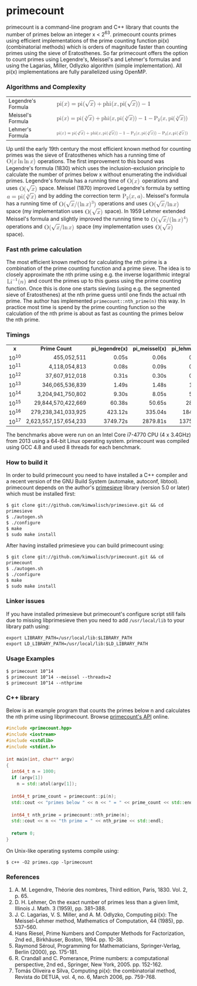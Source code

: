 primecount
==========
primecount is a command-line program and C++ library that counts the number of
primes below an integer x&nbsp;<&nbsp;2<sup>63</sup>. primecount counts primes
using efficient implementations of the prime counting function pi(x)
(combinatorial methods) which is orders of magnitude faster than counting primes
using the sieve of Eratosthenes. So far primecount offers the option to count
primes using Legendre's, Meissel's and Lehmer's formulas and using the Lagarias,
Miller, Odlyzko algorithm (simple implementation). All pi(x) implementations are
fully parallelized using OpenMP.

### Algorithms and Complexity

<table>
  <tr>
    <td>Legendre's Formula</td>
    <td><img src="images/pi_legendre.png" align="absmiddle"/></td>
  </tr>
  <tr>
    <td>Meissel's Formula</td>
    <td><img src="images/pi_meissel.png" align="absmiddle"/></td>
  </tr>
  <tr>
    <td>Lehmer's Formula</td>
    <td><img src="images/pi_lehmer.png" align="absmiddle"/></td>
  </tr>
</table>

Up until the early 19th century the most efficient known method for counting
primes was the sieve of Eratosthenes which has a running time of
<img src="images/Oxlnlnx.png" align="absmiddle"/> operations. The first
improvement to this bound was Legendre's formula (1830) which uses the
inclusion-exclusion principle to calculate the number of primes below x without
enumerating the individual primes. Legendre's formula has a running time of
<img src="images/Ox.png" align="absmiddle"/> operations and uses
<img src="images/Osqrtx.png" align="absmiddle"/> space. Meissel (1870) improved
Legendre's formula by setting
<img src="images/apisqrt3x.png" align="absmiddle"/> and by adding the correction
term <img src="images/P2xa.png" align="absmiddle"/>. Meissel's formula has a
running time of <img src="images/Omeissel.png" align="absmiddle"/> operations
and uses <img src="images/Osqrtxlnx.png" align="absmiddle"/> space (my
implementation uses <img src="images/Osqrtx.png" align="absmiddle"/> space). In
1959 Lehmer extended Meissel's formula and slightly improved the running time to
<img src="images/Olehmer.png" align="absmiddle"/> operations and
<img src="images/Osqrtxlnx.png" align="absmiddle"/> space (my implementation
uses <img src="images/Osqrtx.png" align="absmiddle"/> space).

### Fast nth prime calculation

The most efficient known method for calculating the nth prime is a combination
of the prime counting function and a prime sieve. The idea is to closely
approximate the nth prime using e.g. the inverse logarithmic integral
<img src="images/Li-1n.png" align="absmiddle"/> and count the primes up to this
guess using the prime counting function. Once this is done one starts sieving
(using e.g. the segmented sieve of Eratosthenes) at the nth prime guess until
one finds the actual nth prime. The author has implemented
```primecount::nth_prime(n)``` this way. In practice most time is spend by the
prime counting function so the calculation of the nth prime is about as fast as
counting the primes below the nth prime.

### Timings

<table>
  <tr align="center">
    <td><b>x</b></td>
    <td><b>Prime Count</b></td>
    <td><b>pi_legendre(x)</b></td>
    <td><b>pi_meissel(x)</b></td>
    <td><b>pi_lehmer(x)</b></td>
  </tr>
  <tr align="right">
    <td>10<sup>10</sup></td>
    <td>455,052,511</td>
    <td>0.05s</td>
    <td>0.06s</td>
    <td>0.03s</td>
  </tr>
  <tr align="right">
    <td>10<sup>11</sup></td>
    <td>4,118,054,813</td>
    <td>0.08s</td>
    <td>0.09s</td>
    <td>0.06s</td>
  </tr>
  <tr align="right">
    <td>10<sup>12</sup></td>
    <td>37,607,912,018</td>
    <td>0.31s</td>
    <td>0.30s</td>
    <td>0.25s</td>
  </tr>
  <tr align="right">
    <td>10<sup>13</sup></td>
    <td>346,065,536,839</td>
    <td>1.49s</td>
    <td>1.48s</td>
    <td>1.01s</td>
  </tr>
  <tr align="right">
    <td>10<sup>14</sup></td>
    <td>3,204,941,750,802</td>
    <td>9.30s</td>
    <td>8.05s</td>
    <td>5.21s</td>
  </tr>
  <tr align="right">
    <td>10<sup>15</sup></td>
    <td>29,844,570,422,669</td>
    <td>60.38s</td>
    <td>50.65s</td>
    <td>28.86s</td>
  </tr>
  <tr align="right">
    <td>10<sup>16</sup></td>
    <td>279,238,341,033,925</td>
    <td>423.12s</td>
    <td>335.04s</td>
    <td>184.20s</td>
  </tr>
  <tr align="right">
    <td>10<sup>17</sup></td>
    <td>2,623,557,157,654,233</td>
    <td>3749.72s</td>
    <td>2879.81s</td>
    <td>1375.36s</td>
  </tr>
</table>

The benchmarks above were run on an Intel Core i7-4770 CPU (4 x 3.4GHz) from
2013 using a 64-bit Linux operating system. primecount was compiled using GCC
4.8 and used 8 threads for each benchmark.

### How to build it
In order to build primecount you need to have installed a C++ compiler and a
recent version of the GNU Build System (automake, autoconf, libtool). primecount
depends on the author's [primesieve](https://github.com/kimwalisch/primesieve)
library (version 5.0 or later) which must be installed first:
```
$ git clone git://github.com/kimwalisch/primesieve.git && cd primesieve
$ ./autogen.sh
$ ./configure
$ make
$ sudo make install

```
After having installed primesieve you can build primecount using:
```
$ git clone git://github.com/kimwalisch/primecount.git && cd primecount
$ ./autogen.sh
$ ./configure
$ make
$ sudo make install

```
### Linker issues
If you have installed primesieve but primecount's configure script still fails
due to missing libprimesieve then you need to add ```/usr/local/lib``` to your
library path using:
```
export LIBRARY_PATH=/usr/local/lib:$LIBRARY_PATH
export LD_LIBRARY_PATH=/usr/local/lib:$LD_LIBRARY_PATH
```

### Usage Examples
```
$ primecount 10^14
$ primecount 10^14 --meissel --threads=2
$ primecount 10^14 --nthprime
```

### C++ library
Below is an example program that counts the primes below n and calculates the
nth prime using libprimecount. Browse [primecount's API](include/primecount.hpp)
online.
```C++
#include <primecount.hpp>
#include <iostream>
#include <cstdlib>
#include <stdint.h>

int main(int, char** argv)
{
  int64_t n = 1000;
  if (argv[1])
    n = std::atol(argv[1]);

  int64_t prime_count = primecount::pi(n);
  std::cout << "primes below " << n << " = " << prime_count << std::endl;

  int64_t nth_prime = primecount::nth_prime(n);
  std::cout << n << "th prime = " << nth_prime << std::endl;

  return 0;
}
```

On Unix-like operating systems compile using:
```
$ c++ -O2 primes.cpp -lprimecount
```

### References
1. A. M. Legendre, Théorie des nombres, Third edition, Paris, 1830. Vol. 2, p. 65.
2. D. H. Lehmer, On the exact number of primes less than a given limit, Illinois J. Math. 3 (1959), pp. 381–388.
3. J. C. Lagarias, V. S. Miller, and A. M. Odlyzko, Computing pi(x): The Meissel-Lehmer method, Mathematics of Computation, 44 (1985), pp. 537–560.
4. Hans Riesel, Prime Numbers and Computer Methods for Factorization, 2nd ed., Birkhäuser, Boston, 1994. pp. 10-38.
5. Raymond Séroul, Programming for Mathematicians, Springer-Verlag, Berlin (2000), pp. 175-181.
6. R. Crandall and C. Pomerance, Prime numbers: a computational perspective, 2nd ed., Springer, New York, 2005. pp. 152-162.
7. Tomás Oliveira e Silva, Computing pi(x): the combinatorial method, Revista do DETUA, vol. 4, no. 6, March 2006, pp. 759-768.
